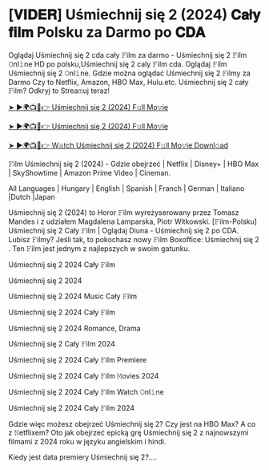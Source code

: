 <h1> [𝐕𝐈𝐃𝐄𝐑] Uśmiechnij się 2 (2024) 𝐂𝐚ł𝐲 𝐟𝐢𝐥𝐦 Polsku za Darmo po 𝐂𝐃𝐀 </h1>

Oglądaj Uśmiechnij się 2 cda cały 𝙵ilm za darmo - Uśmiechnij się 2 𝙵ilm 𝙾nl𝚒ne HD po polsku,Uśmiechnij się 2 caly 𝙵ilm cda. Oglądaj 𝙵ilm Uśmiechnij się 2 𝙾nl𝚒ne. Gdzie można oglądać Uśmiechnij się 2 𝙵ilmy za Darmo Czy to Netflix, Amazon, HBO Max, Hulu.etc. Uśmiechnij się 2 cały 𝙵ilm? Odkryj to Strea𝚖uj teraz!


<a href="https://love-4k.com/pl/movie/1100782/smile-2-gitcodepl"> ➤ ►🌍📺📱👉 Uśmiechnij się 2 (2024) F𝚞ll Mo𝚟ie </a>


<a href="https://love-4k.com/pl/movie/1100782/smile-2-gitcodepl"> ➤ ►🌍📺📱👉 Uśmiechnij się 2 (2024) F𝚞ll Mo𝚟ie </a>


<a href="https://love-4k.com/pl/movie/1100782/smile-2-gitcodepl"> ➤ ►🌍📺📱👉 W𝚊tch Uśmiechnij się 2 (2024) F𝚞ll Mo𝚟ie Downl𝚘ad </a>

𝙵ilm Uśmiechnij się 2 (2024) - Gdzie obejrzeć | Netflix | Disney+ | HBO Max | SkyShowtime | Amazon Prime Video | Cineman.

All Languages | Hungary | English | Spanish | Franch | German | Italiano |Dutch |Japan

Uśmiechnij się 2 (2024) to Horor 𝙵ilm wyreżyserowany przez Tomasz Mandes i z udziałem Magdalena Lamparska, Piotr Witkowski. [𝙵ilm-Polsku] Uśmiechnij się 2 Cały 𝙵ilm | Oglądaj Diuna - Uśmiechnij się 2 po CDA. Lubisz 𝙵ilmy? Jeśli tak, to pokochasz nowy 𝙵ilm Boxoffice: Uśmiechnij się 2 . Ten 𝙵ilm jest jednym z najlepszych w swoim gatunku.

Uśmiechnij się 2 2024 Cały 𝙵ilm

Uśmiechnij się 2 2024

Uśmiechnij się 2 2024 Music Cały 𝙵ilm

Uśmiechnij się 2 2024 Cały 𝙵ilm

Uśmiechnij się 2 2024 Romance, Drama

Uśmiechnij się 2 Cały 𝙵ilm 2024

Uśmiechnij się 2 2024 Cały 𝙵ilm Premiere

Uśmiechnij się 2 2024 Cały 𝙵ilm 𝙼ovies 2024

Uśmiechnij się 2 2024 Cały 𝙵ilm Watch 𝙾nl𝚒ne

Uśmiechnij się 2 2024 Cały 𝙵ilm 2024

Gdzie więc możesz obejrzeć Uśmiechnij się 2? Czy jest na HBO Max? A co z 𝙽etflixem? Oto jak obejrzeć epicką grę Uśmiechnij się 2 z najnowszymi filmami z 2024 roku w języku angielskim i hindi.

Kiedy jest data premiery Uśmiechnij się 2?....
